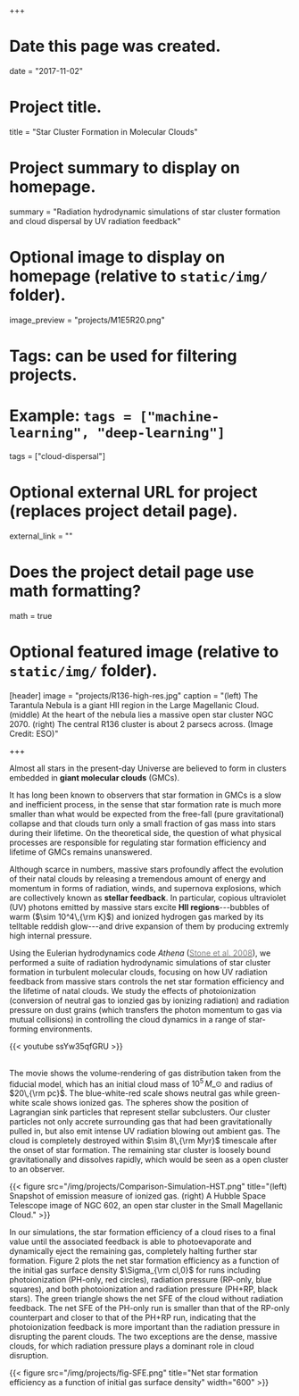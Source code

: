 +++
# Date this page was created.
date = "2017-11-02"

# Project title.
title = "Star Cluster Formation in Molecular Clouds"

# Project summary to display on homepage.
summary = "Radiation hydrodynamic simulations of star cluster formation and cloud dispersal by UV radiation feedback"

# Optional image to display on homepage (relative to `static/img/` folder).
image_preview = "projects/M1E5R20.png"

# Tags: can be used for filtering projects.
# Example: `tags = ["machine-learning", "deep-learning"]`
tags = ["cloud-dispersal"]

# Optional external URL for project (replaces project detail page).
external_link = ""

# Does the project detail page use math formatting?
math = true

# Optional featured image (relative to `static/img/` folder).
[header]
image = "projects/R136-high-res.jpg"
caption = "(left) The Tarantula Nebula is a giant HII region in the Large Magellanic Cloud. (middle) At the heart of the nebula lies a massive open star cluster NGC 2070. (right) The central R136 cluster is about 2 parsecs across. (Image Credit: ESO)"

+++


Almost all stars in the present-day Universe are believed to form in clusters
embedded in **giant molecular clouds** (GMCs).
<!-- GMCs exhibit a highly inhomogeneous, hierarchical structure consisting of sheets -->
<!-- and filaments as a result of supersonic turbulence that pervades them. -->
It has long been known to observers that star formation in GMCs is a slow and
inefficient process, in the sense that star formation rate is much more smaller
than what would be expected from the free-fall (pure gravitational) collapse and
that clouds turn only a small fraction of gas mass into stars during their
lifetime. On the theoretical side, the question of what physical processes are
responsible for regulating star formation efficiency and lifetime of GMCs
remains unanswered.

Although scarce in numbers, massive stars profoundly affect the evolution of
their natal clouds by releasing a tremendous amount of energy and momentum in
forms of radiation, winds, and supernova explosions, which are collectively
known as **stellar feedback**. In particular, copious ultraviolet (UV) photons
emitted by massive stars excite **HII regions**---bubbles of warm ($\sim
10^4\,{\rm K}$) and ionized hydrogen gas marked by its telltable reddish
glow---and drive expansion of them by producing extremly high internal pressure.

Using the Eulerian hydrodynamics code _Athena_
([<span style="color:grey">Stone et al. 2008</span>](http://adsabs.harvard.edu/abs/2008ApJS..178..137S)),
we performed a suite of radiation hydrodynamic simulations of star cluster
formation in turbulent molecular clouds, focusing on how UV radiation feedback
from massive stars controls the net star formation efficiency and the lifetime
of natal clouds. We study the effects of photoionization (conversion of neutral
gas to ionzied gas by ionizing radiation) and radiation pressure on dust grains
(which transfers the photon momentum to gas via mutual collisions) in
controlling the cloud dynamics in a range of star-forming environments.

{{< youtube ssYw35qfGRU >}}

<br> The movie shows the volume-rendering of gas distribution taken from the
fiducial model, which has an initial cloud mass of $10^5\, M\_{\odot}$ and
radius of $20\,{\rm pc}$. The blue-white-red scale shows neutral gas while
green-white scale shows ionized gas. The spheres show the position of Lagrangian
sink particles that represent stellar subclusters. Our cluster particles not
only accrete surrounding gas that had been gravitationally pulled in, but also
emit intense UV radiation blowing out ambient gas. The cloud is completely
destroyed within $\sim 8\,{\rm Myr}$ timescale after the onset of star
formation. The remaining star cluster is loosely bound gravitationally and
dissolves rapidly, which would be seen as a open cluster to an observer.

{{< figure src="/img/projects/Comparison-Simulation-HST.png" title="(left) Snapshot of emission measure of ionized gas. (right) A Hubble Space Telescope image of NGC 602, an open star cluster in the Small Magellanic Cloud." >}}

In our simulations, the star formation efficiency of a cloud rises to a final
value until the associated feedback is able to photoevaporate and dynamically
eject the remaining gas, completely halting further star formation. Figure 2
plots the net star formation efficiency as a function of the initial gas surface
density $\Sigma_{\rm cl,0}$ for runs including photoionization (PH-only, red
circles), radiation pressure (RP-only, blue squares), and both photoionization
and radiation pressure (PH+RP, black stars). The green triangle shows the net
SFE of the cloud without radiation feedback. The net SFE of the PH-only run is
smaller than that of the RP-only counterpart and closer to that of the PH+RP
run, indicating that the photoionization feedback is more important than the
radiation pressure in disrupting the parent clouds. The two exceptions are the
dense, massive clouds, for which radiation pressure plays a dominant role in
cloud disruption.

{{< figure src="/img/projects/fig-SFE.png" title="Net star formation efficiency as a function of initial gas surface density" width="600" >}}

